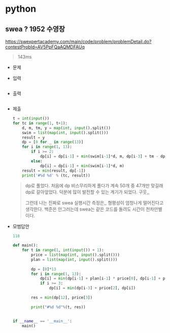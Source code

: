 # python

## swea ? 1952 수영장

https://swexpertacademy.com/main/code/problem/problemDetail.do?contestProbId=AV5PpFQaAQMDFAUq



> 143ms



* 문제

  > 
  
* 입력

  > 
  >
  > ```bash
  >
  > ```
  
* 출력

  > 
  >
  > ```bash
  > 
  > ```



* 제출

  ```python
  t = int(input())
  for tc in range(1, t+1):
      d, m, tm, y = map(int, input().split())
      swim = list(map(int, input().split()))
      result = y
      dp = [0 for _ in range(13)]
      for i in range(1, 13):
          if i >= 2:
              dp[i] = dp[i-1] + min(swim[i-1]*d, m, dp[i-3] + tm - dp[i-1])
          else:
              dp[i] = dp[i-1] + min(swim[i-1]*d, m)
      result = min(result, dp[-1])
      print('#%d %d' % (tc, result))
  ```
  
  > dp로 풀었다. 처음에 dp 비스무리하게 풀다가 계속 50개 중 47개만 맞길래 dp로 갈아엎었다. 덕분에 많이 발전할 수 있는 계기가 되었다. 구웃,,
  >
  > 그런데 나는 진짜로 swea 실행시간 측정은,, 형평성이 엄청나게 떨어진다고 생각한다. 백준은 안그러는데 swea는 같은 코드를 돌려도 시간이 천차만별이다.
  
  

* 모범답안

  ```python
  118
  
  def main():
      for t in range(1, int(input()) + 1):
          price = list(map(int, input().split()))
          plan = list(map(int, input().split()))
   
          dp = [0]*13
          for i in range(1, 13):
              dp[i] = min(dp[i-1] + plan[i-1] * price[0], dp[i-1] + price[1])
              if i >= 3:
                  dp[i] = min(dp[i-3] + price[2], dp[i])
   
          res = min(dp[12], price[3])
   
          print("#%d %d"%(t, res))
   
   
  if __name__ == '__main__':
      main()
  ```
  
  > 

